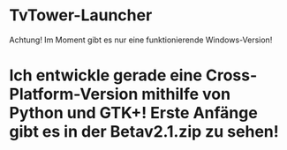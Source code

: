 # TvTower-Launcher
Achtung! Im Moment gibt es nur eine funktionierende Windows-Version!
# Ich entwickle gerade eine Cross-Platform-Version mithilfe von Python und GTK+! Erste Anfänge gibt es in der Betav2.1.zip zu sehen!

